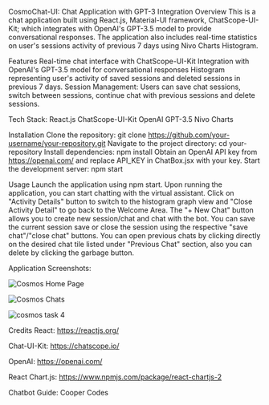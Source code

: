 CosmoChat-UI: Chat Application with GPT-3 Integration
Overview
This is a chat application built using React.js, Material-UI framework, ChatScope-UI-Kit; which integrates with OpenAI's GPT-3.5 model to provide conversational responses. The application also includes real-time statistics on user's sessions activity of previous 7 days using Nivo Charts Histogram.

Features
Real-time chat interface with ChatScope-UI-Kit
Integration with OpenAI's GPT-3.5 model for conversational responses
Histogram representing user's activity of saved sessions and deleted sessions in previous 7 days. 
Session Management: Users can save chat sessions, switch between sessions, continue chat with previous sessions and delete sessions.

Tech Stack:
React.js
ChatScope-UI-Kit
OpenAI GPT-3.5
Nivo Charts

Installation
Clone the repository: git clone https://github.com/your-username/your-repository.git
Navigate to the project directory: cd your-repository
Install dependencies: npm install
Obtain an OpenAI API key from https://openai.com/ and replace API_KEY in ChatBox.jsx with your key.
Start the development server: npm start

Usage
Launch the application using npm start.
Upon running the application, you can start chatting with the virtual assistant.
Click on "Activity Details" button to switch to the histogram graph view and "Close Activity Detail" to go back to the Welcome Area.
The "+ New Chat" button allows you to create new session/chat and chat with the bot.
You can save the current session save or close the session using the respective "save chat"/"close chat" buttons.
You can open previous chats by clicking directly on the desired chat tile listed under "Previous Chat" section, also you can delete by clicking the garbage button.

Application Screenshots:

![Cosmos Home Page](https://github.com/tejpatel107/cosmoschat-ui/assets/80436379/ed715278-c44b-4452-a079-48e749d6e911)

![Cosmos Chats](https://github.com/tejpatel107/cosmoschat-ui/assets/80436379/586384b0-7691-40ef-8bd2-c6136f0f5776)

![cosmos task 4](https://github.com/tejpatel107/cosmoschat-ui/assets/80436379/41c7081a-77a5-4511-b4d7-a2fa77b303f5)

Credits
React: https://reactjs.org/

Chat-UI-Kit: https://chatscope.io/

OpenAI: https://openai.com/

React Chart.js: https://www.npmjs.com/package/react-chartjs-2

Chatbot Guide: Cooper Codes

